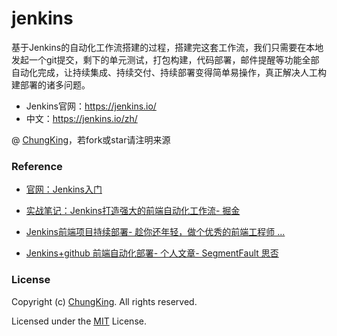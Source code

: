 # jenkins
基于Jenkins的自动化工作流搭建的过程，搭建完这套工作流，我们只需要在本地发起一个git提交，剩下的单元测试，打包构建，代码部署，邮件提醒等功能全部自动化完成，让持续集成、持续交付、持续部署变得简单易操作，真正解决人工构建部署的诸多问题。


* Jenkins官网：https://jenkins.io/
* 中文：https://jenkins.io/zh/



@ [ChungKing](https://github.com/HuangCongQing/jenkins)，若fork或star请注明来源


### Reference



* [官网：Jenkins入门](https://jenkins.io/zh/doc/)


*  [实战笔记：Jenkins打造强大的前端自动化工作流- 掘金](https://juejin.im/post/5ad1980e6fb9a028c42ea1be)


* [Jenkins前端项目持续部署- 趁你还年轻，做个优秀的前端工程师 ...](https://segmentfault.com/a/1190000016177435)

*  [Jenkins+github 前端自动化部署- 个人文章- SegmentFault 思否](https://segmentfault.com/a/1190000010200161)





### License

Copyright (c) [ChungKing](https://github.com/HuangCongQing/jenkins). All rights reserved.

Licensed under the [MIT](./LICENSE) License.

